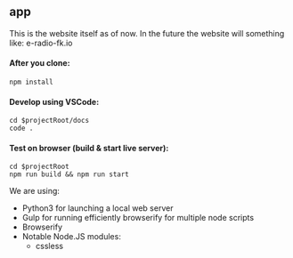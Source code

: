 ## app

This is the website itself as of now.  In the future the website will something like: e-radio-fk.io

#### After you clone:

```
npm install
```

#### Develop using VSCode:

```
cd $projectRoot/docs
code .
```

#### Test on browser (build & start live server):
```
cd $projectRoot
npm run build && npm run start
```

We are using:
- Python3 for launching a local web server
- Gulp for running efficiently browserify for multiple node scripts
- Browserify
- Notable Node.JS modules:
  - cssless
